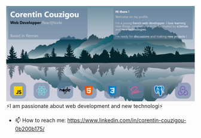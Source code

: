 ![alt text](./FireShot%20Capture%20072%20-%20Document%20-%20127.0.0.1.png) 
⚡I am passionate about web development and new technologi⚡
- 📫 How to reach me: https://www.linkedin.com/in/corentin-couzigou-0b200b175/
<!--
**CorentinCouzigou/CorentinCouzigou** is a ✨ _special_ ✨ repository because its `README.md` (this file) appears on your GitHub profile.

Here are some ideas to get you started:

- 🔭 I’m currently working on ...
- 🌱 I’m currently learning ...
- 👯 I’m looking to collaborate on ...
- 🤔 I’m looking for help with ...
- 💬 Ask me about ...
- 📫 How to reach me: ...
- 😄 Pronouns: ...
- ⚡ Fun fact: ...
-->
